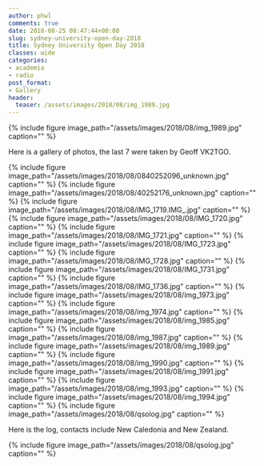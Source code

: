 ```yaml
---
author: phwl
comments: true
date: 2018-08-25 08:47:44+00:00
slug: sydney-university-open-day-2018
title: Sydney University Open Day 2018
classes: wide
categories:
- academia
- radio
post_format:
- Gallery
header:
  teaser: /assets/images/2018/08/img_1989.jpg
---
```


{% include figure image_path="/assets/images/2018/08/img_1989.jpg" caption="" %}

<!-- more -->

Here is a gallery of photos, the last 7 were taken by Geoff VK2TGO.

{% include figure image_path="/assets/images/2018/08/0840252096_unknown.jpg" caption="" %}
{% include figure image_path="/assets/images/2018/08/40252176_unknown.jpg" caption="" %}
{% include figure image_path="/assets/images/2018/08/IMG_1719.IMG_.jpg" caption="" %}
{% include figure image_path="/assets/images/2018/08/IMG_1720.jpg" caption="" %}
{% include figure image_path="/assets/images/2018/08/IMG_1721.jpg" caption="" %}
{% include figure image_path="/assets/images/2018/08/IMG_1723.jpg" caption="" %}
{% include figure image_path="/assets/images/2018/08/IMG_1728.jpg" caption="" %}
{% include figure image_path="/assets/images/2018/08/IMG_1731.jpg" caption="" %}
{% include figure image_path="/assets/images/2018/08/IMG_1736.jpg" caption="" %}
{% include figure image_path="/assets/images/2018/08/img_1973.jpg" caption="" %}
{% include figure image_path="/assets/images/2018/08/img_1974.jpg" caption="" %}
{% include figure image_path="/assets/images/2018/08/img_1985.jpg" caption="" %}
{% include figure image_path="/assets/images/2018/08/img_1987.jpg" caption="" %}
{% include figure image_path="/assets/images/2018/08/img_1989.jpg" caption="" %}
{% include figure image_path="/assets/images/2018/08/img_1990.jpg" caption="" %}
{% include figure image_path="/assets/images/2018/08/img_1991.jpg" caption="" %}
{% include figure image_path="/assets/images/2018/08/img_1993.jpg" caption="" %}
{% include figure image_path="/assets/images/2018/08/img_1994.jpg" caption="" %}
{% include figure image_path="/assets/images/2018/08/qsolog.jpg" caption="" %}

Here is the log, contacts include New Caledonia and New Zealand.

{% include figure image_path="/assets/images/2018/08/qsolog.jpg" caption="" %}
